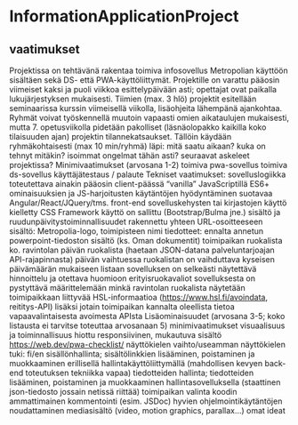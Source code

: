 # InformationApplicationProject

## vaatimukset

Projektissa on tehtävänä rakentaa toimiva infosovellus Metropolian käyttöön sisältäen sekä DS- että PWA-käyttöliittymät.
Projektille on varattu pääosin viimeiset kaksi ja puoli viikkoa esittelypäivään asti; opettajat ovat paikalla lukujärjestyksen mukaisesti. Tiimien (max. 3 hlö) projektit esitellään seminaarissa kurssin viimeisellä viikolla, lisäohjeita lähempänä ajankohtaa.
Ryhmät voivat työskennellä muutoin vapaasti omien aikataulujen mukaisesti, mutta 7. opetusviikolla pidetään pakolliset (läsnäolopakko kaikilla koko tilaisuuden ajan) projektin tilannekatsaukset. Tällöin käydään ryhmäkohtaisesti (max 10 min/ryhmä) läpi:
mitä saatu aikaan?
kuka on tehnyt mitäkin?
isoimmat ongelmat tähän asti?
seuraavat askeleet projektissa?
Minimivaatimukset (arvosana 1-2)
toimiva pwa-sovellus
toimiva ds-sovellus
käyttäjätestaus / palaute
Tekniset vaatimukset:
sovelluslogiikka toteutettava ainakin pääosin client-päässä “vanilla” JavaScriptillä
ES6+ ominaisuuksien ja JS-harjoitusten käytäntöjen hyödyntäminen suotavaa
Angular/React/JQuery/tms. front-end sovelluskehysten tai kirjastojen käyttö kielletty
CSS Framework käyttö on sallittu (Bootstrap/Bulma jne.)
sisältö ja ruudunpäivitystoiminnallisuudet rakennettu yhteen URL-osoitteeseen
sisältö:
Metropolia-logo, toimipisteen nimi
tiedotteet: ennalta annetun powerpoint-tiedoston sisältö (ks. Oman dokumentit)
toimipaikan ruokalista
ko. ravintolan päivän ruokalista (haetaan JSON-datana palveluntarjoajan API-rajapinnasta)
päivän vaihtuessa ruokalistan on vaihduttava kyseisen päivämäärän mukaiseen listaan
sovelluksen on selkeästi näytettävä hinnoittelu ja otettava huomioon erityisruokavaliot
sovelluksesta on pystyttävä määrittelemään minkä ravintolan ruokalista näytetään
toimipaikkaan liittyvää HSL-informaatioa (<https://www.hsl.fi/avoindata>, reititys-API)
lisäksi jotain toimipaikan kannalta oleellista tietoa vapaavalintaisesta avoimesta APIsta
Lisäominaisuudet (arvosana 3-5; koko listausta ei tarvitse toteuttaa arvosanaan 5)
minimivaatimukset
visuaalisuus ja toiminnallisuus hiottu
responsiivinen, mukautuva sisältö
<https://web.dev/pwa-checklist/>
näyttökielen vaihto/useamman näyttökielen tuki: fi/en
sisällönhallinta; sisältölinkkien lisääminen, poistaminen ja muokkaaminen erillisellä hallintakäyttöliittymällä (mahdollisen kevyen back-end toteutuksen tekniikka vapaa)
tiedotteiden hallinta; tiedotteiden lisääminen, poistaminen ja muokkaaminen hallintasovelluksella (staattinen json-tiedosto jossain netissä riittää)
toimipaikan valinta
koodin ammattimainen kommentointi (esim. JSDoc)
hyvien ohjelmointikäytäntöjen noudattaminen
mediasisältö (video, motion graphics, parallax…)
omat ideat
